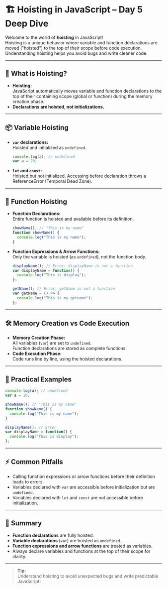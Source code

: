 # 🏗️ Hoisting in JavaScript – Day 5 Deep Dive

Welcome to the world of **hoisting** in JavaScript!  
Hoisting is a unique behavior where variable and function declarations are moved ("hoisted") to the top of their scope before code execution.  
Understanding hoisting helps you avoid bugs and write cleaner code.

---

## 🚀 What is Hoisting?

- **Hoisting:**  
  JavaScript automatically moves variable and function declarations to the top of their containing scope (global or function) during the memory creation phase.
- **Declarations are hoisted, not initializations.**

---

## 📦 Variable Hoisting

- **`var` declarations:**  
  Hoisted and initialized as `undefined`.
  ```js
  console.log(a); // undefined
  var a = 20;
  ```
- **`let` and `const`:**  
  Hoisted but not initialized. Accessing before declaration throws a ReferenceError (Temporal Dead Zone).

---

## 🧩 Function Hoisting

- **Function Declarations:**  
  Entire function is hoisted and available before its definition.
  ```js
  showName(); // "This is my name"
  function showName() {
    console.log("This is my name");
  }
  ```
- **Function Expressions & Arrow Functions:**  
  Only the variable is hoisted (as `undefined`), not the function body.
  ```js
  displayName(); // Error: displayName is not a function
  var displayName = function() {
    console.log("This is display");
  };

  getName(); // Error: getName is not a function
  var getName = () => {
    console.log("This is my getname");
  };
  ```

---

## 🛠️ Memory Creation vs Code Execution

- **Memory Creation Phase:**  
  All variables (`var`) are set to `undefined`.  
  Function declarations are stored as complete functions.
- **Code Execution Phase:**  
  Code runs line by line, using the hoisted declarations.

---

## 🧪 Practical Examples

```js
console.log(a); // undefined
var a = 10;

showName(); // "This is my name"
function showName() {
  console.log("This is my name");
}

displayName(); // Error
var displayName = function() {
  console.log("This is display");
};
```

---

## ⚡ Common Pitfalls

- Calling function expressions or arrow functions before their definition leads to errors.
- Variables declared with `var` are accessible before initialization but are `undefined`.
- Variables declared with `let` and `const` are not accessible before initialization.

---

## 📝 Summary

- **Function declarations** are fully hoisted.
- **Variable declarations** (`var`) are hoisted as `undefined`.
- **Function expressions and arrow functions** are treated as variables.
- Always declare variables and functions at the top of their scope for clarity.

---

> **Tip:**  
> Understand hoisting to avoid unexpected bugs and write predictable JavaScript!